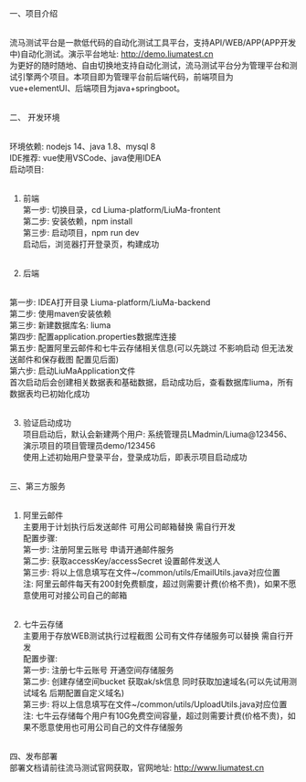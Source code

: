 一、项目介绍<br><br>

流马测试平台是一款低代码的自动化测试工具平台，支持API/WEB/APP(APP开发中)自动化测试。演示平台地址: http://demo.liumatest.cn <br>
为更好的随时随地、自由切换地支持自动化测试，流马测试平台分为管理平台和测试引擎两个项目。本项目即为管理平台前后端代码，前端项目为vue+elementUI、后端项目为java+springboot。<br><br>

二、 开发环境<br><br>

环境依赖: nodejs 14、java 1.8、mysql 8 <br>
IDE推荐: vue使用VSCode、java使用IDEA <br>
启动项目: <br><br>

1. 前端<br>
第一步: 切换目录，cd Liuma-platform/LiuMa-frontent <br>
第二步: 安装依赖，npm install <br>
第三步: 启动项目，npm run dev <br>
启动后，浏览器打开登录页，构建成功 <br><br>

2. 后端<br><br>

第一步: IDEA打开目录 Liuma-platform/LiuMa-backend <br>
第二步: 使用maven安装依赖 <br>
第三步: 新建数据库名: liuma <br>
第四步: 配置application.properties数据库连接 <br>
第五步: 配置阿里云邮件和七牛云存储相关信息(可以先跳过 不影响启动 但无法发送邮件和保存截图 配置见后面) <br>
第六步: 启动LiuMaApplication文件 <br>
首次启动后会创建相关数据表和基础数据，启动成功后，查看数据库liuma，所有数据表均已初始化成功 <br><br>

3. 验证启动成功<br>
项目启动后，默认会新建两个用户: 系统管理员LMadmin/Liuma@123456、演示项目的项目管理员demo/123456 <br>
使用上述初始用户登录平台，登录成功后，即表示项目启动成功 <br><br>

三、第三方服务<br><br>

1. 阿里云邮件<br>
主要用于计划执行后发送邮件 可用公司邮箱替换 需自行开发 <br>
配置步骤: <br>
第一步: 注册阿里云账号 申请开通邮件服务 <br>
第二步: 获取accessKey/accessSecret 设置邮件发送人 <br>
第三步: 将以上信息填写在文件~/common/utils/EmailUtils.java对应位置 <br>
注: 阿里云邮件每天有200封免费额度，超过则需要计费(价格不贵)，如果不愿意使用可对接公司自己的邮箱 <br><br>

2. 七牛云存储<br>
主要用于存放WEB测试执行过程截图 公司有文件存储服务可以替换 需自行开发 <br>
配置步骤: <br>
第一步: 注册七牛云账号 开通空间存储服务 <br>
第二步: 创建存储空间bucket 获取ak/sk信息 同时获取加速域名(可以先试用测试域名 后期配置自定义域名) <br>
第三步: 将以上信息填写在文件~/common/utils/UploadUtils.java对应位置 <br>
注: 七牛云存储每个用户有10G免费空间容量，超过则需要计费(价格不贵)，如果不愿意使用也可用公司自己的文件存储服务 <br><br>

四、发布部署 <br>
部署文档请前往流马测试官网获取，官网地址: http://www.liumatest.cn <br>
